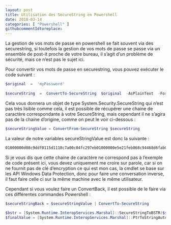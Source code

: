 ```yaml
---
layout: post
title: Utilisation des SecureString en Powershell
date: 2018-03-14
categories: [ "Powershell" ]
githubcommentIdtoreplace: 
---
```


La gestion de vos mots de passe en powershell se fait souvent via des securestring, si toutefois la gestion de vos mots de passe se passe via un ensemble de post-it proche de votre bureau, il s’agit d’un problème de sécurité, mais ce n’est pas le sujet ici.

Pour convertir vos mots de passe en securestring, vous pouvez exécuter le code suivant :

```powershell
$original  =  'myPassword'  
  
$secureString  =  ConvertTo-SecureString  $original  -AsPlainText  -Force
```
  
Cela vous donnera un objet de type System.Security.SecureString qui n’est pas très lisible comme cela, il est possible de récupérer une chaine de caractère correspondante à votre SecureString, mais cependant il ne s’agira pas de la chaine d’origine, comme on peut le voir ci-dessous :

```powershell
$secureStringValue = ConvertFrom-SecureString $secureString
```

La valeur de notre variables secureStringValue est donc la suivante :

```powershell
01000000d08c9ddf0115d1118c7a00c04fc297eb01000000e5e21feb868c94468d6fab05f535e198000000000200000000001066000000010000200000002aa496e945431d41 fe82e4e007773caf9379c1cbf563b7163689a5f752b325f5000000000e80000000020000200000007f1837b77634b506072902d0ea16276f66a6b7b05eec06979823d9271fe7 4975100000008a44ddb2f63d13dd1bf298bbc30b679240000000b94350179a432fc6ec084e2ee6ae9099963a82ee2768f8687309a59d8b371d337495240feb9efae58fba6945 9f4e018e070339798facebac15ba06ac845784dc
```

Si je vous dis que cette chaine de caractère ne correspond pas à l’exemple de code présent ici, vous devez uniquement me croire sur parole, car si on ne fournit pas de clé d’encryption ce qui est mon cas, la cmdlet se base sur les API Windows Data Protection, donc pour faire une conversation inverse, il faut faire celle ci sur la même machine avec le même utilisateur.

Cependant si vous voulez faire un ConvertBack, il est possible de le faire via ces différentes commandes Powershell :

```powershell
$secureStringBack = $secureStringValue | ConvertTo-SecureString  
  
$bstr = [System.Runtime.InteropServices.Marshal]::SecureStringToBSTR($secureStringBack);  
$finalValue = [System.Runtime.InteropServices.Marshal]::PtrToStringAuto($bstr)
```
